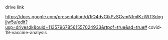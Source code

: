 drive link


https://docs.google.com/presentation/d/1iQ4dvGtkPzSGvmNfmIKzWtTSdngjjw5u/edit?usp=drivesdk&ouid=113579678561557024933&rtpof=true&sd=true# covid-19-vaccine-analysis
